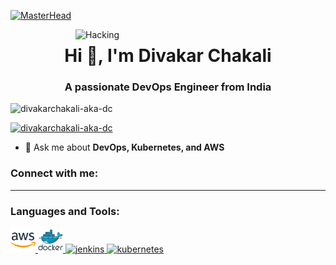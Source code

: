 [![MasterHead](https://www.veracode.com/sites/default/files/2021-02/hackergames-hero-main.jpg)](https://github.com/divakarchakali-aka-dc)

<img align="right" alt="Hacking" width="400" src="https://media.tenor.com/rePDfDWO3XoAAAAd/hacking.gif">
<h1 align="center">Hi 👋, I'm Divakar Chakali</h1>
<h3 align="center">A passionate DevOps Engineer from India</h3>

<p align="left"> <img src="https://komarev.com/ghpvc/?username=divakarchakali-aka-dc&label=Profile%20views&color=0e75b6&style=flat" alt="divakarchakali-aka-dc" /> </p>

<p align="left"> <a href="https://github.com/ryo-ma/github-profile-trophy"><img src="https://github-profile-trophy.vercel.app/?username=divakarchakali-aka-dc" alt="divakarchakali-aka-dc" /></a> </p>

- 💬 Ask me about **DevOps, Kubernetes, and AWS**

<h3 align="left">Connect with me:</h3>
<p align="left">
  </p>

---

<h3 align="left">Languages and Tools:</h3>
<p align="left">
  <a href="https://aws.amazon.com" target="_blank" rel="noreferrer"> <img src="https://raw.githubusercontent.com/devicons/devicon/master/icons/amazonwebservices/amazonwebservices-original-wordmark.svg" alt="aws" width="40" height="40"/> </a>
  <a href="https://www.docker.com/" target="_blank" rel="noreferrer"> <img src="https://raw.githubusercontent.com/devicons/devicon/master/icons/docker/docker-original-wordmark.svg" alt="docker" width="40" height="40"/> </a>
  <a href="https://www.jenkins.io" target="_blank" rel="noreferrer"> <img src="https://www.vectorlogo.zone/logos/jenkins/jenkins-icon.svg" alt="jenkins" width="40" height="40"/> </a>
  <a href="https://kubernetes.io" target="_blank" rel="noreferrer"> <img src="https://www.vectorlogo.zone/logos/kubernetes/kubernetes-icon.svg" alt="kubernetes" width="40" height="40"/> </a>
  <a href="https://www.terraform.io" target="_blank" rel="noreferrer"> <img src="

